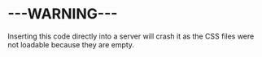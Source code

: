 # ---WARNING---
Inserting this code directly into a server will crash it as the CSS files were not loadable because they are empty.
